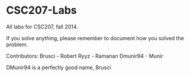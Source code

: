 CSC207-Labs
===========

All labs for CSC207, fall 2014.


If you solve anything, please remember to document how you solved the problem.

Contributors:
Brusci - Robert
Ryyz - Ramanan
Dmunir94 - Munir

DMunir94 is a perfectly good name, Brusci